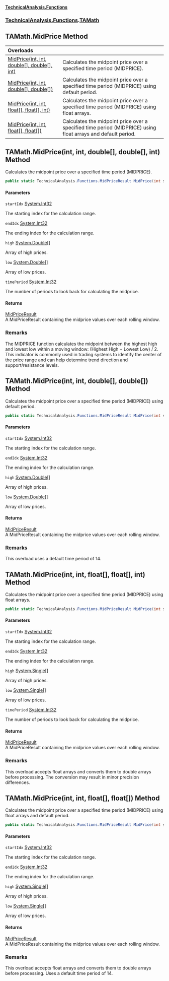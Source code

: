 #### [TechnicalAnalysis\.Functions](Atypical.TechnicalAnalysis.Functions.md 'Atypical\.TechnicalAnalysis\.Functions')
### [TechnicalAnalysis\.Functions](Atypical.TechnicalAnalysis.Functions.md#TechnicalAnalysis.Functions 'TechnicalAnalysis\.Functions').[TAMath](TAMath.md 'TechnicalAnalysis\.Functions\.TAMath')

## TAMath\.MidPrice Method

| Overloads | |
| :--- | :--- |
| [MidPrice\(int, int, double\[\], double\[\], int\)](TAMath.MidPrice.md#TechnicalAnalysis.Functions.TAMath.MidPrice(int,int,double[],double[],int) 'TechnicalAnalysis\.Functions\.TAMath\.MidPrice\(int, int, double\[\], double\[\], int\)') | Calculates the midpoint price over a specified time period \(MIDPRICE\)\. |
| [MidPrice\(int, int, double\[\], double\[\]\)](TAMath.MidPrice.md#TechnicalAnalysis.Functions.TAMath.MidPrice(int,int,double[],double[]) 'TechnicalAnalysis\.Functions\.TAMath\.MidPrice\(int, int, double\[\], double\[\]\)') | Calculates the midpoint price over a specified time period \(MIDPRICE\) using default period\. |
| [MidPrice\(int, int, float\[\], float\[\], int\)](TAMath.MidPrice.md#TechnicalAnalysis.Functions.TAMath.MidPrice(int,int,float[],float[],int) 'TechnicalAnalysis\.Functions\.TAMath\.MidPrice\(int, int, float\[\], float\[\], int\)') | Calculates the midpoint price over a specified time period \(MIDPRICE\) using float arrays\. |
| [MidPrice\(int, int, float\[\], float\[\]\)](TAMath.MidPrice.md#TechnicalAnalysis.Functions.TAMath.MidPrice(int,int,float[],float[]) 'TechnicalAnalysis\.Functions\.TAMath\.MidPrice\(int, int, float\[\], float\[\]\)') | Calculates the midpoint price over a specified time period \(MIDPRICE\) using float arrays and default period\. |

<a name='TechnicalAnalysis.Functions.TAMath.MidPrice(int,int,double[],double[],int)'></a>

## TAMath\.MidPrice\(int, int, double\[\], double\[\], int\) Method

Calculates the midpoint price over a specified time period \(MIDPRICE\)\.

```csharp
public static TechnicalAnalysis.Functions.MidPriceResult MidPrice(int startIdx, int endIdx, double[] high, double[] low, int timePeriod);
```
#### Parameters

<a name='TechnicalAnalysis.Functions.TAMath.MidPrice(int,int,double[],double[],int).startIdx'></a>

`startIdx` [System\.Int32](https://docs.microsoft.com/en-us/dotnet/api/System.Int32 'System\.Int32')

The starting index for the calculation range\.

<a name='TechnicalAnalysis.Functions.TAMath.MidPrice(int,int,double[],double[],int).endIdx'></a>

`endIdx` [System\.Int32](https://docs.microsoft.com/en-us/dotnet/api/System.Int32 'System\.Int32')

The ending index for the calculation range\.

<a name='TechnicalAnalysis.Functions.TAMath.MidPrice(int,int,double[],double[],int).high'></a>

`high` [System\.Double](https://docs.microsoft.com/en-us/dotnet/api/System.Double 'System\.Double')[\[\]](https://docs.microsoft.com/en-us/dotnet/api/System.Array 'System\.Array')

Array of high prices\.

<a name='TechnicalAnalysis.Functions.TAMath.MidPrice(int,int,double[],double[],int).low'></a>

`low` [System\.Double](https://docs.microsoft.com/en-us/dotnet/api/System.Double 'System\.Double')[\[\]](https://docs.microsoft.com/en-us/dotnet/api/System.Array 'System\.Array')

Array of low prices\.

<a name='TechnicalAnalysis.Functions.TAMath.MidPrice(int,int,double[],double[],int).timePeriod'></a>

`timePeriod` [System\.Int32](https://docs.microsoft.com/en-us/dotnet/api/System.Int32 'System\.Int32')

The number of periods to look back for calculating the midprice\.

#### Returns
[MidPriceResult](MidPriceResult.md 'TechnicalAnalysis\.Functions\.MidPriceResult')  
A MidPriceResult containing the midprice values over each rolling window\.

### Remarks
The MIDPRICE function calculates the midpoint between the highest high and lowest low within a moving window:
\(Highest High \+ Lowest Low\) / 2\. This indicator is commonly used in trading systems to identify the center
of the price range and can help determine trend direction and support/resistance levels\.

<a name='TechnicalAnalysis.Functions.TAMath.MidPrice(int,int,double[],double[])'></a>

## TAMath\.MidPrice\(int, int, double\[\], double\[\]\) Method

Calculates the midpoint price over a specified time period \(MIDPRICE\) using default period\.

```csharp
public static TechnicalAnalysis.Functions.MidPriceResult MidPrice(int startIdx, int endIdx, double[] high, double[] low);
```
#### Parameters

<a name='TechnicalAnalysis.Functions.TAMath.MidPrice(int,int,double[],double[]).startIdx'></a>

`startIdx` [System\.Int32](https://docs.microsoft.com/en-us/dotnet/api/System.Int32 'System\.Int32')

The starting index for the calculation range\.

<a name='TechnicalAnalysis.Functions.TAMath.MidPrice(int,int,double[],double[]).endIdx'></a>

`endIdx` [System\.Int32](https://docs.microsoft.com/en-us/dotnet/api/System.Int32 'System\.Int32')

The ending index for the calculation range\.

<a name='TechnicalAnalysis.Functions.TAMath.MidPrice(int,int,double[],double[]).high'></a>

`high` [System\.Double](https://docs.microsoft.com/en-us/dotnet/api/System.Double 'System\.Double')[\[\]](https://docs.microsoft.com/en-us/dotnet/api/System.Array 'System\.Array')

Array of high prices\.

<a name='TechnicalAnalysis.Functions.TAMath.MidPrice(int,int,double[],double[]).low'></a>

`low` [System\.Double](https://docs.microsoft.com/en-us/dotnet/api/System.Double 'System\.Double')[\[\]](https://docs.microsoft.com/en-us/dotnet/api/System.Array 'System\.Array')

Array of low prices\.

#### Returns
[MidPriceResult](MidPriceResult.md 'TechnicalAnalysis\.Functions\.MidPriceResult')  
A MidPriceResult containing the midprice values over each rolling window\.

### Remarks
This overload uses a default time period of 14\.

<a name='TechnicalAnalysis.Functions.TAMath.MidPrice(int,int,float[],float[],int)'></a>

## TAMath\.MidPrice\(int, int, float\[\], float\[\], int\) Method

Calculates the midpoint price over a specified time period \(MIDPRICE\) using float arrays\.

```csharp
public static TechnicalAnalysis.Functions.MidPriceResult MidPrice(int startIdx, int endIdx, float[] high, float[] low, int timePeriod);
```
#### Parameters

<a name='TechnicalAnalysis.Functions.TAMath.MidPrice(int,int,float[],float[],int).startIdx'></a>

`startIdx` [System\.Int32](https://docs.microsoft.com/en-us/dotnet/api/System.Int32 'System\.Int32')

The starting index for the calculation range\.

<a name='TechnicalAnalysis.Functions.TAMath.MidPrice(int,int,float[],float[],int).endIdx'></a>

`endIdx` [System\.Int32](https://docs.microsoft.com/en-us/dotnet/api/System.Int32 'System\.Int32')

The ending index for the calculation range\.

<a name='TechnicalAnalysis.Functions.TAMath.MidPrice(int,int,float[],float[],int).high'></a>

`high` [System\.Single](https://docs.microsoft.com/en-us/dotnet/api/System.Single 'System\.Single')[\[\]](https://docs.microsoft.com/en-us/dotnet/api/System.Array 'System\.Array')

Array of high prices\.

<a name='TechnicalAnalysis.Functions.TAMath.MidPrice(int,int,float[],float[],int).low'></a>

`low` [System\.Single](https://docs.microsoft.com/en-us/dotnet/api/System.Single 'System\.Single')[\[\]](https://docs.microsoft.com/en-us/dotnet/api/System.Array 'System\.Array')

Array of low prices\.

<a name='TechnicalAnalysis.Functions.TAMath.MidPrice(int,int,float[],float[],int).timePeriod'></a>

`timePeriod` [System\.Int32](https://docs.microsoft.com/en-us/dotnet/api/System.Int32 'System\.Int32')

The number of periods to look back for calculating the midprice\.

#### Returns
[MidPriceResult](MidPriceResult.md 'TechnicalAnalysis\.Functions\.MidPriceResult')  
A MidPriceResult containing the midprice values over each rolling window\.

### Remarks
This overload accepts float arrays and converts them to double arrays before processing\.
The conversion may result in minor precision differences\.

<a name='TechnicalAnalysis.Functions.TAMath.MidPrice(int,int,float[],float[])'></a>

## TAMath\.MidPrice\(int, int, float\[\], float\[\]\) Method

Calculates the midpoint price over a specified time period \(MIDPRICE\) using float arrays and default period\.

```csharp
public static TechnicalAnalysis.Functions.MidPriceResult MidPrice(int startIdx, int endIdx, float[] high, float[] low);
```
#### Parameters

<a name='TechnicalAnalysis.Functions.TAMath.MidPrice(int,int,float[],float[]).startIdx'></a>

`startIdx` [System\.Int32](https://docs.microsoft.com/en-us/dotnet/api/System.Int32 'System\.Int32')

The starting index for the calculation range\.

<a name='TechnicalAnalysis.Functions.TAMath.MidPrice(int,int,float[],float[]).endIdx'></a>

`endIdx` [System\.Int32](https://docs.microsoft.com/en-us/dotnet/api/System.Int32 'System\.Int32')

The ending index for the calculation range\.

<a name='TechnicalAnalysis.Functions.TAMath.MidPrice(int,int,float[],float[]).high'></a>

`high` [System\.Single](https://docs.microsoft.com/en-us/dotnet/api/System.Single 'System\.Single')[\[\]](https://docs.microsoft.com/en-us/dotnet/api/System.Array 'System\.Array')

Array of high prices\.

<a name='TechnicalAnalysis.Functions.TAMath.MidPrice(int,int,float[],float[]).low'></a>

`low` [System\.Single](https://docs.microsoft.com/en-us/dotnet/api/System.Single 'System\.Single')[\[\]](https://docs.microsoft.com/en-us/dotnet/api/System.Array 'System\.Array')

Array of low prices\.

#### Returns
[MidPriceResult](MidPriceResult.md 'TechnicalAnalysis\.Functions\.MidPriceResult')  
A MidPriceResult containing the midprice values over each rolling window\.

### Remarks
This overload accepts float arrays and converts them to double arrays before processing\.
Uses a default time period of 14\.